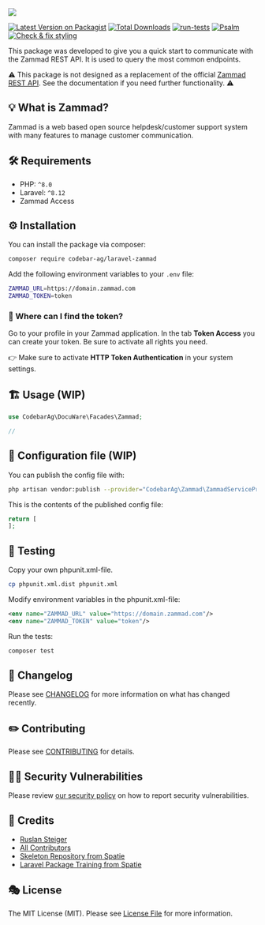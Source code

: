 <img src="https://banners.beyondco.de/Laravel%20Zammad.png?theme=light&packageManager=composer+require&packageName=codebar-ag%2Flaravel-zammad&pattern=endlessClouds&style=style_1&description=An+opinionated+way+to+integrate+Zammad+with+Larvavel&md=1&showWatermark=0&fontSize=175px&images=ticket">

[![Latest Version on Packagist](https://img.shields.io/packagist/v/codebar-ag/laravel-zammad.svg?style=flat-square)](https://packagist.org/packages/codebar-ag/laravel-zammad)
[![Total Downloads](https://img.shields.io/packagist/dt/codebar-ag/laravel-zammad.svg?style=flat-square)](https://packagist.org/packages/codebar-ag/laravel-zammad)
[![run-tests](https://github.com/codebar-ag/laravel-zammad/actions/workflows/run-tests.yml/badge.svg)](https://github.com/codebar-ag/laravel-zammad/actions/workflows/run-tests.yml)
[![Psalm](https://github.com/codebar-ag/laravel-zammad/actions/workflows/psalm.yml/badge.svg)](https://github.com/codebar-ag/laravel-zammad/actions/workflows/psalm.yml)
[![Check & fix styling](https://github.com/codebar-ag/laravel-zammad/actions/workflows/php-cs-fixer.yml/badge.svg)](https://github.com/codebar-ag/laravel-zammad/actions/workflows/php-cs-fixer.yml)

This package was developed to give you a quick start to communicate with the
Zammad REST API. It is used to query the most common endpoints.

⚠️ This package is not designed as a replacement of the official
[Zammad REST API](https://docs.zammad.org/en/latest/api/intro.html).
See the documentation if you need further functionality. ⚠️


## 💡 What is Zammad?

Zammad is a web based open source helpdesk/customer support system with many
features to manage customer communication.

## 🛠 Requirements

- PHP: `^8.0`
- Laravel: `^8.12`
- Zammad Access

## ⚙️ Installation

You can install the package via composer:

```bash
composer require codebar-ag/laravel-zammad
```

Add the following environment variables to your `.env` file:

```bash
ZAMMAD_URL=https://domain.zammad.com
ZAMMAD_TOKEN=token
```

### 🔑 Where can I find the token?

Go to your profile in your Zammad application. In the tab **Token Access** you
can create your token. Be sure to activate all rights you need.

👉 Make sure to activate **HTTP Token Authentication** in your system settings.

## 🏗 Usage (WIP)

```php
use CodebarAg\DocuWare\Facades\Zammad;

// 
```

## 🔧 Configuration file (WIP)

You can publish the config file with:
```bash
php artisan vendor:publish --provider="CodebarAg\Zammad\ZammadServiceProvider" --tag="laravel-zammad-config"
```

This is the contents of the published config file:

```php
return [
];
```

## 🚧 Testing

Copy your own phpunit.xml-file.
```bash
cp phpunit.xml.dist phpunit.xml
```

Modify environment variables in the phpunit.xml-file:
```xml
<env name="ZAMMAD_URL" value="https://domain.zammad.com"/>
<env name="ZAMMAD_TOKEN" value="token"/>
```

Run the tests:
```bash
composer test
```

## 📝 Changelog

Please see [CHANGELOG](CHANGELOG.md) for more information on what has changed recently.

## ✏️ Contributing

Please see [CONTRIBUTING](.github/CONTRIBUTING.md) for details.

## 🧑‍💻 Security Vulnerabilities

Please review [our security policy](.github/SECURITY.md) on how to report security vulnerabilities.

## 🙏 Credits

- [Ruslan Steiger](https://github.com/SuddenlyRust)
- [All Contributors](../../contributors)
- [Skeleton Repository from Spatie](https://github.com/spatie/package-skeleton-laravel)
- [Laravel Package Training from Spatie](https://spatie.be/videos/laravel-package-training)

## 🎭 License

The MIT License (MIT). Please see [License File](LICENSE.md) for more information.

